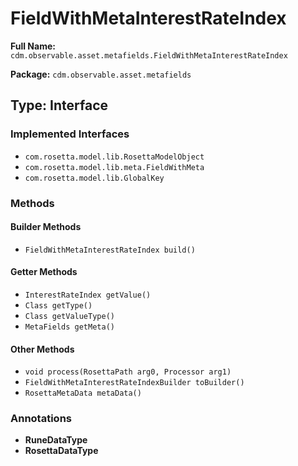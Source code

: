 # FieldWithMetaInterestRateIndex

**Full Name:** `cdm.observable.asset.metafields.FieldWithMetaInterestRateIndex`

**Package:** `cdm.observable.asset.metafields`

## Type: Interface

### Implemented Interfaces

- `com.rosetta.model.lib.RosettaModelObject`
- `com.rosetta.model.lib.meta.FieldWithMeta`
- `com.rosetta.model.lib.GlobalKey`

### Methods

#### Builder Methods

- `FieldWithMetaInterestRateIndex build()`

#### Getter Methods

- `InterestRateIndex getValue()`
- `Class getType()`
- `Class getValueType()`
- `MetaFields getMeta()`

#### Other Methods

- `void process(RosettaPath arg0, Processor arg1)`
- `FieldWithMetaInterestRateIndexBuilder toBuilder()`
- `RosettaMetaData metaData()`

### Annotations

- **RuneDataType**
- **RosettaDataType**


